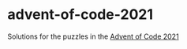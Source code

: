 # advent-of-code-2021

Solutions for the puzzles in the [Advent of Code 2021](https://adventofcode.com/2021)
